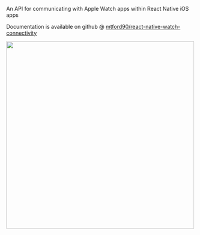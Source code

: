 An API for communicating with Apple Watch apps within React Native iOS apps

Documentation is available on github @ [mtford90/react-native-watch-connectivity](https://github.com/mtford90/react-native-watch-connectivity)

<img height=500 src="https://raw.githubusercontent.com/mtford90/react-native-watch-connectivity/master/assets/screenshot.png"/>
